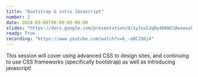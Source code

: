 ```yaml
---
title: "Bootstrap & intro Javascript"
number: 3
date: 2024-03-08T00:00:00-00:00
slides: "https://docs.google.com/presentation/d/1yJsuSJqDy4bKW2JAeeewxk3_-V74yy6GbY9unA9NDgQ/edit?usp=sharing"
ready: True
recording: "https://www.youtube.com/watch?v=k_-aOCJSGj4"
---
```


This session will cover using advanced CSS to design sites, and continuing to use CSS frameworks (specifically bootstrap) as well as introducing javascript!